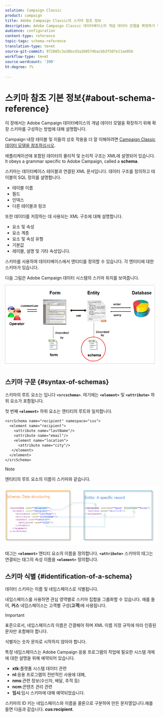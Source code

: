 ```yaml
---
solution: Campaign Classic
product: campaign
title: Adobe Campaign Classic의 스키마 참조 정보
description: Adobe Campaign Classic 데이터베이스의 개념 데이터 모델을 확장하기 위해 확장 스키마를 구성하는 방법을 알아봅니다.
audience: configuration
content-type: reference
topic-tags: schema-reference
translation-type: tm+mt
source-git-commit: 972885c3a38bcd3a260574bacbb3f507e11ae05b
workflow-type: tm+mt
source-wordcount: '399'
ht-degree: 7%

---
```



# 스키마 참조 기본 정보{#about-schema-reference}

이 장에서는 Adobe Campaign 데이터베이스의 개념 데이터 모델을 확장하기 위해 확장 스키마를 구성하는 방법에 대해 설명합니다.

Campaign 내장 테이블 및 이들의 상호 작용을 더 잘 이해하려면 [Campaign Classic 데이터 모델을 참조하십시오](https://helpx.adobe.com/kr/campaign/kb/acc-datamodel.html).

애플리케이션에 포함된 데이터의 물리적 및 논리적 구조는 XML에 설명되어 있습니다. It obeys a grammar specific to Adobe Campaign, called a **schema**.

스키마는 데이터베이스 테이블과 연결된 XML 문서입니다. 데이터 구조를 정의하고 테이블의 SQL 정의를 설명합니다.

* 테이블 이름
* 필드
* 인덱스
* 다른 테이블과 링크

또한 데이터를 저장하는 데 사용되는 XML 구조에 대해 설명합니다.

* 요소 및 속성
* 요소 계층
* 요소 및 속성 유형
* 기본값
* 레이블, 설명 및 기타 속성입니다.

스키마를 사용하여 데이터베이스에서 엔티티를 정의할 수 있습니다. 각 엔터티에 대한 스키마가 있습니다.

다음 그림은 Adobe Campaign 데이터 시스템의 스키마 위치를 보여줍니다.

![](assets/reference_schema_intro.png)

## 스키마 구문 {#syntax-of-schemas}

스키마의 루트 요소는 입니다 **`<srcschema>`**. 여기에는 **`<element>`** 및 **`<attribute>`** 하위 요소가 포함됩니다.

첫 번째 **`<element>`** 하위 요소는 엔티티의 루트와 일치합니다.

```
<srcSchema name="recipient" namespace="cus">
  <element name="recipient">  
    <attribute name="lastName"/>
    <attribute name="email"/>
    <element name="location">
      <attribute name="city"/>
   </element>
  </element>
</srcSchema>
```

>[!NOTE]
>
>엔티티의 루트 요소의 이름이 스키마와 같습니다.

![](assets/s_ncs_configuration_schema_and_entity.png)

태그는 **`<element>`** 엔티티 요소의 이름을 정의합니다. **`<attribute>`** 스키마의 태그는 연결되는 태그의 속성 이름을 **`<element>`** 정의합니다.

## 스키마 식별 {#identification-of-a-schema}

데이터 스키마는 이름 및 네임스페이스로 식별됩니다.

네임스페이스를 사용하면 관심 영역별로 스키마 집합을 그룹화할 수 있습니다. 예를 들어, **커스** 네임스페이스는 고객별 구성(**고객**)에 사용됩니다.

>[!IMPORTANT]
>
>표준으로서, 네임스페이스의 이름은 간결해야 하며 XML 이름 지정 규칙에 따라 인증된 문자만 포함해야 합니다.
>
>식별자는 숫자 문자로 시작하지 않아야 합니다.

특정 네임스페이스는 Adobe Campaign 응용 프로그램의 작업에 필요한 시스템 개체에 대한 설명을 위해 예약되어 있습니다.

* **xtk**:플랫폼 시스템 데이터 관련
* **nl**:응용 프로그램의 전반적인 사용에 대해,
* **nms**:관련 정보(수신자, 배달, 추적 등)
* **ncm**:콘텐츠 관리 관련
* **임시**:임시 스키마에 대해 예약되었습니다.

스키마의 ID 키는 네임스페이스와 이름을 콜론으로 구분하여 만든 문자열입니다.예를 들면 다음과 같습니다. **cus:recipient**.
